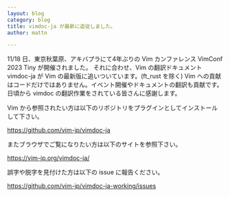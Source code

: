 ```yaml
---
layout: blog
category: blog
title: vimdoc-ja が最新に追従しました。
author: mattn

---
```

11/18 日、東京秋葉原、アキバプラにて4年ぶりの Vim カンファレンス VimConf 2023 Tiny が開催されました。
それに合わせ、Vim の翻訳ドキュメント vimdoc-ja が Vim の最新版に追いついています。(ft_rust を除く)
Vim への貢献はコードだけではありません。イベント開催やドキュメントの翻訳も貢献です。日頃から vimdoc の翻訳作業をされている皆さんに感謝します。

Vim から参照されたい方は以下のリポジトリをプラグインとしてインストールして下さい。

<https://github.com/vim-jp/vimdoc-ja>

またブラウザでご覧になりたい方は以下のサイトを参照下さい。

<https://vim-jp.org/vimdoc-ja/>

誤字や脱字を見付けた方は以下の issue に報告ください。

<https://github.com/vim-jp/vimdoc-ja-working/issues>
